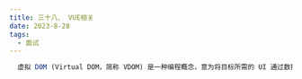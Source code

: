 ```yaml
---
title: 三十八、 VUE相关
date: 2023-8-28
tags:
  - 面试
---
```


```js 虚拟 DOM
  虚拟 DOM (Virtual DOM，简称 VDOM) 是一种编程概念，意为将目标所需的 UI 通过数据结构“虚拟”地表示出来，保存在内存中，然后将真实的 DOM 与之保持同步
```